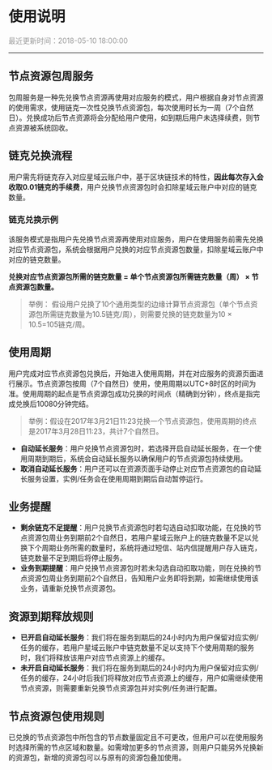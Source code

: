 # **使用说明**

<font color="#999999">最近更新时间：2018-05-10 18:00:00</font>

<hr class="page-header-hr"/>

## **节点资源包周服务**

包周服务是一种先兑换节点资源再使用对应服务的模式，用户根据自身对节点资源的使用需求，使用链克一次性兑换节点资源包，每次使用时长为一周（7个自然日）。兑换成功后节点资源将会分配给用户使用，如到期后用户未选择续费，则节点资源被系统回收。

## **链克兑换流程**

用户需先将链克存入对应星域云账户中，基于区块链技术的特性，**因此每次存入会收取0.01链克的手续费**，用户兑换节点资源包时会扣除星域云账户中对应的链克数量。

### **链克兑换示例**

该服务模式是指用户先兑换节点资源再使用对应服务，用户在使用服务前需先兑换对应节点资源包，系统会根据用户兑换的对应节点资源包数量，扣除星域云账户中对应的链克数量。

**兑换对应节点资源包所需的链克数量 = 单个节点资源包所需链克数量（周） × 节点资源包数量。**

>举例：
假设用户兑换了10个通用类型的边缘计算节点资源包（单个节点资源包所需链克数量为10.5链克/周），则需要兑换的链克数量为10 × 10.5=105链克/周。


## **使用周期**

用户完成对应节点资源包兑换后，开始进入使用周期，并在对应服务的资源页面进行展示。节点资源包按周（7个自然日）使用，使用周期以UTC+8时区的时间为准。使用周期的起点是节点资源包成功兑换的时间点（精确到分钟），终点是指完成兑换后10080分钟完结。
>举例：假设在2017年3月21日11:23兑换一个节点资源包，使用周期的终点是2017年3月28日11:23，共计7个自然日。

- **自动延长服务**：用户兑换节点资源包时，若选择开启自动延长服务，在一个使用周期到期后，系统会自动延长服务以确保用户的节点资源包持续使用。
- **取消自动延长服务**：用户还可以在资源页面手动停止对应节点资源包的自动延长服务设置，实例/任务会在使用周期到期后自动暂停运行。

## **业务提醒**

- **剩余链克不足提醒**：用户兑换节点资源包时若勾选自动扣取功能，在兑换的节点资源包周业务到期前2个自然日，若用户星域云账户上的链克数量不足以兑换下个周期业务所需的数量时，系统将通过短信、站内信提醒用户存入链克，链克数量不足到期后将停止服务。
- **业务到期提醒**：用户兑换节点资源包时若未勾选自动扣取功能，则在兑换的节点资源包周业务到期前2个自然日，告知用户业务即将到期，如需继续使用该业务，请重新兑换节点资源包。

## **资源到期释放规则**

- **已开启自动延长服务**：我们将在服务到期后的24小时内为用户保留对应实例/任务的缓存，若用户星域云账户中链克数量不足以支持下个使用周期的服务时，我们将释放该用户对应节点资源上的缓存。
- **未开启自动延长服务**：我们将在服务到期后的24小时内为用户保留对应实例/任务的缓存，24小时后我们将释放对应节点资源上的缓存，用户如需继续使用节点资源，则需要重新兑换节点资源包并对实例/任务进行配置。

## **节点资源包使用规则**

已兑换的节点资源包中所包含的节点数量固定且不可更改，但用户可以在使用服务时选择所需的节点区域和数量。如需增加更多的节点资源，则用户只能另外兑换新的资源包，新增的资源包可以与原有的资源包叠加使用。

